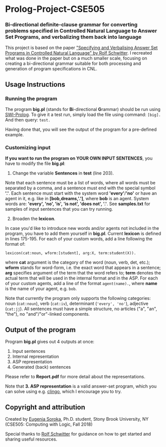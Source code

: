 # Prolog-Project-CSE505
### Bi-directional definite-clause grammar for converting problems specified in Controlled Natural Language to Answer Set Programs, and verbalizing them back into language

This project is based on the paper ["Specifying and Verbalising Answer Set Programs in Controlled Natural Language" by Rolf Schwitter](https://www-cambridge-org.proxy.library.stonybrook.edu/core/journals/theory-and-practice-of-logic-programming/article/specifying-and-verbalising-answer-set-programs-in-controlled-natural-language/F9B6775E7B491C8C6B22194435E22AFB). I recreated what was done in the paper but on a much smaller scale, focusing on creating a bi-directional grammar suitable for both processing and generation of program specifications in CNL.

## Usage Instructions
### Running the program
The program **big.pl** (stands for **Bi**-directional **G**rammar) should be run using [SWI-Prolog](http://www.swi-prolog.org/Download.html). To give it a test run, simply load the file using command: ``` [big]. ``` And then query: ``` test. ```

Having done that, you will see the output of the program for a pre-defined example.

### Customizing input 
**If you want to run the program on YOUR OWN INPUT SENTENCES**, you have to modify the file **big.pl**:
1. Change the variable **Sentences** in **test** (line 203).

Note that each sentence must be a list of words, where all words must be separated by a comma, and a sentence must end with the special symbol **'.'**. Each sentence must start with the system word **'every'**/**'no'** or have an agent in it, e.g. like in **[bob,dreams,'.']**, where **bob** is an agent. System words are: **'every', 'no', 'is', 'is not', 'does not', '.'**.
See **samples.txt** for samples of input sentences that you can try running.

2. Broaden the **lexicon**.

In case you'd like to introduce new words and/or agents not included in the program, you have to add them yourself in **big.pl**. Current **lexicon** is defined in lines 175-195. For each of your custom words, add a line following the format of:
```
lexicon(cat:noun, wform:[student], arg:X, term:student(X)).
```
where **cat** argument is the category of the word (noun, verb, det, etc.); **wform** stands for word-form, i.e. the exact word that appears in a sentence; **arg** specifies argument of the term that the word refers to; **term** denotes the actual term that will be used in the internal format and in the ASP. For each of your custom agents, add a line of the format ``` agent(name). ```, where **name** is the name of your agent, e.g. ```bob```.

Note that currently the program only supports the following categories: noun (```cat:noun```), verb (```cat:iv```), determinant (```'every', 'no'```), adjective (```cat:jj```). All sentences must have a simple structure, no articles ("a", "an", "the"), no "and"/"or"-linked components.

## Output of the program
Program **big.pl** gives out 4 outputs at once:
1. Input sentences
2. Internal representation
3. ASP representation
4. Generated (back) sentences

Please refer to **Report.pdf** for more detail about the representations. 

Note that **3. ASP representation** is a valid answer-set program, which you can solve using e.g. [clingo](https://potassco.org/clingo/run/), which I encourage you to try.


## Copyright and attribution
Created by [Eugenia Soroka](https://github.com/EugeniaSoroka), Ph.D. student, Stony Brook University, NY (CSE505: Computing with Logic, Fall 2018)

Special thanks to [Rolf Schwitter](http://web.science.mq.edu.au/~rolfs/) for guidance on how to get started and sharing useful resources.
